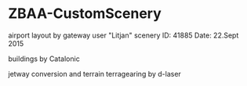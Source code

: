 # ZBAA-CustomScenery

airport layout by gateway user "Litjan" scenery ID: 41885 Date: 22.Sept 2015

buildings by Catalonic

jetway conversion and terrain terragearing by d-laser

